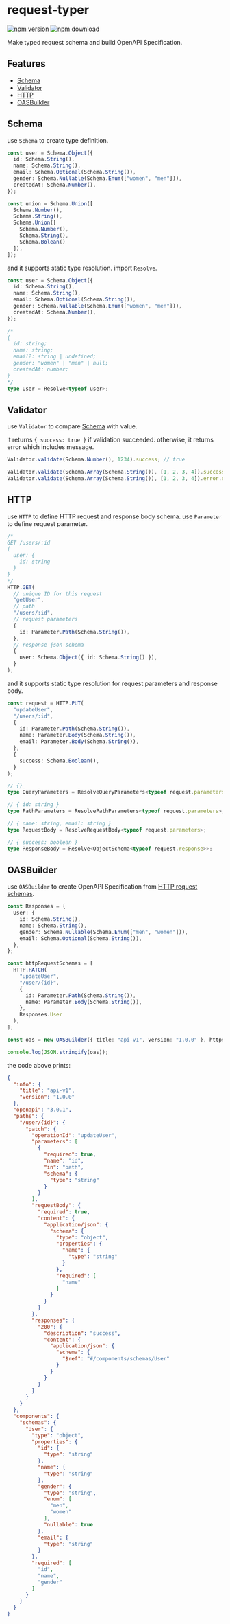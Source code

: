 # request-typer
[![npm version](https://badge.fury.io/js/request-typer.svg)](https://badge.fury.io/js/request-typer)
[![npm download](https://badgen.net/npm/dt/request-typer)](https://badgen.net/npm/dt/request-typer)

Make typed request schema and build OpenAPI Specification.

## Features
- [Schema](#schema)
- [Validator](#validator)
- [HTTP](#http)
- [OASBuilder](#oasbuilder)

## Schema
use ```Schema``` to create type definition.

```typescript
const user = Schema.Object({
  id: Schema.String(),
  name: Schema.String(),
  email: Schema.Optional(Schema.String()),
  gender: Schema.Nullable(Schema.Enum(["women", "men"])),
  createdAt: Schema.Number(),
});

const union = Schema.Union([
  Schema.Number(),
  Schema.String(),
  Schema.Union([
    Schema.Number(),
    Schema.String(),
    Schema.Bolean()
  ]),
]);
```

and it supports static type resolution. import ```Resolve```.

```typescript
const user = Schema.Object({
  id: Schema.String(),
  name: Schema.String(),
  email: Schema.Optional(Schema.String()),
  gender: Schema.Nullable(Schema.Enum(["women", "men"])),
  createdAt: Schema.Number(),
});

/*
{
  id: string;
  name: string;
  email?: string | undefined;
  gender: "women" | "men" | null;
  createdAt: number;
}
*/
type User = Resolve<typeof user>;
```

## Validator
use ```Validator``` to compare [Schema](#schema) with value.

it returns ```{ success: true }``` if validation succeeded. otherwise, it returns error which includes message.

```typescript
Validator.validate(Schema.Number(), 1234).success; // true

Validator.validate(Schema.Array(Schema.String()), [1, 2, 3, 4]).success; // false
Validator.validate(Schema.Array(Schema.String()), [1, 2, 3, 4]).error.description; // "should be Array<string>"
```

## HTTP
use ```HTTP``` to define HTTP request and response body schema.
use ```Parameter``` to define request parameter.

```typescript
/*
GET /users/:id
{
  user: {
    id: string
  }
}
*/
HTTP.GET(
  // unique ID for this request
  "getUser",
  // path
  "/users/:id",
  // request parameters
  {
    id: Parameter.Path(Schema.String()),
  },
  // response json schema
  {
    user: Schema.Object({ id: Schema.String() }),
  }
);
```

and it supports static type resolution for request parameters and response body.
```typescript
const request = HTTP.PUT(
  "updateUser",
  "/users/:id",
  {
    id: Parameter.Path(Schema.String()),
    name: Parameter.Body(Schema.String()),
    email: Parameter.Body(Schema.String()),
  },
  {
    success: Schema.Boolean(),
  }
);

// {}
type QueryParameters = ResolveQueryParameters<typeof request.parameters>;

// { id: string }
type PathParameters = ResolvePathParameters<typeof request.parameters>;

// { name: string, email: string }
type RequestBody = ResolveRequestBody<typeof request.parameters>;

// { success: boolean }
type ResponseBody = Resolve<ObjectSchema<typeof request.response>>;
```

## OASBuilder
use ```OASBuilder``` to create OpenAPI Specification from [HTTP request schemas](#http).

```typescript
const Responses = {
  User: {
    id: Schema.String(),
    name: Schema.String(),
    gender: Schema.Nullable(Schema.Enum(["men", "women"])),
    email: Schema.Optional(Schema.String()),
  },
};

const httpRequestSchemas = [
  HTTP.PATCH(
    "updateUser",
    "/user/{id}",
    {
      id: Parameter.Path(Schema.String()),
      name: Parameter.Body(Schema.String()),
    },
    Responses.User
  ),
];

const oas = new OASBuilder({ title: "api-v1", version: "1.0.0" }, httpRequestSchemas, Responses).build();

console.log(JSON.stringify(oas));
```

the code above prints:

```json
{
  "info": {
    "title": "api-v1",
    "version": "1.0.0"
  },
  "openapi": "3.0.1",
  "paths": {
    "/user/{id}": {
      "patch": {
        "operationId": "updateUser",
        "parameters": [
          {
            "required": true,
            "name": "id",
            "in": "path",
            "schema": {
              "type": "string"
            }
          }
        ],
        "requestBody": {
          "required": true,
          "content": {
            "application/json": {
              "schema": {
                "type": "object",
                "properties": {
                  "name": {
                    "type": "string"
                  }
                },
                "required": [
                  "name"
                ]
              }
            }
          }
        },
        "responses": {
          "200": {
            "description": "success",
            "content": {
              "application/json": {
                "schema": {
                  "$ref": "#/components/schemas/User"
                }
              }
            }
          }
        }
      }
    }
  },
  "components": {
    "schemas": {
      "User": {
        "type": "object",
        "properties": {
          "id": {
            "type": "string"
          },
          "name": {
            "type": "string"
          },
          "gender": {
            "type": "string",
            "enum": [
              "men",
              "women"
            ],
            "nullable": true
          },
          "email": {
            "type": "string"
          }
        },
        "required": [
          "id",
          "name",
          "gender"
        ]
      }
    }
  }
}
```
